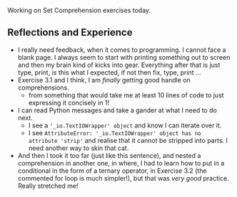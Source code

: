 Working on Set Comprehension exercises today.  

## Reflections and Experience  
  
- I really need feedback, when it comes to programming. I cannot face a blank page. I always seem to start with printing something out to screen and then my brain kind of kicks into gear. Everything after that is just type, print, is this what I expected, if not then fix, type, print …  
- Exercise 3.1 and I think, I am *finally* getting good handle on comprehensions.  
    - from something that would take me at least 10 lines of code to just expressing it concisely in 1!  
- I can read Python messages and take a gander at what I need to do next.  
    - I see a `'_io.TextIOWrapper' object` and know I can iterate over it.  
    - I see `AttributeError: '_io.TextIOWrapper' object has no attribute 'strip'` and realise that it cannot be stripped into parts. I need another way to skin that cat.  
- And then I took it too far (just like this sentence), and nested a comprehension in another one, in where, I had to learn how to put in a conditional in the form of a ternary operator, in Exercise 3.2 (the commented for loop is much simpler!), but that was *very good* practice. Really stretched me! 